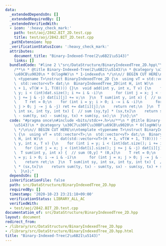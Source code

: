```yaml
---
data:
  _extendedDependsOn: []
  _extendedRequiredBy: []
  _extendedVerifiedWith:
  - icon: ':heavy_check_mark:'
    path: test/aoj/2842.BIT_2D.test.cpp
    title: test/aoj/2842.BIT_2D.test.cpp
  _pathExtension: hpp
  _verificationStatusIcon: ':heavy_check_mark:'
  attributes:
    document_title: "Binary-Indexed-Tree(2\u6B21\u5143)"
    links: []
  bundledCode: "#line 2 \"src/DataStructure/BinaryIndexedTree_2D.hpp\"\n#include <bits/stdc++.h>\n\
    /**\n * @title Binary-Indexed-Tree(2\u6B21\u5143)\n * @category \u30C7\u30FC\u30BF\
    \u69CB\u9020\n * O(logHW)\n * 1-indexed\n */\n\n// BEGIN CUT HERE\n\ntemplate\
    \ <typename T>\nstruct BinaryIndexedTree_2D {\n  using vT = std::vector<T>;\n\
    \  std::vector<vT> dat;\n  BinaryIndexedTree_2D(int H, int W)\n      : dat(std::vector<vT>(H\
    \ + 1, vT(W + 1, T(0)))) {}\n  void add(int y, int x, T v) {\n    for (int i =\
    \ y; i < (int)dat.size(); i += i & -i)\n      for (int j = x; j < (int)dat[i].size();\
    \ j += j & -j) dat[i][j] += v;\n  }\n  T sum(int y, int x) {  // sum (0,y] * (0,x]\n\
    \    T ret = 0;\n    for (int i = y; i > 0; i -= i & -i)\n      for (int j = x;\
    \ j > 0; j -= j & -j) ret += dat[i][j];\n    return ret;\n  }\n  T sum(int sy,\
    \ int sx, int ty, int tx) {  // sum (sy,ty] * (sx,tx]\n    return sum(ty, tx)\
    \ - sum(ty, sx) - sum(sy, tx) + sum(sy, sx);\n  }\n};\n"
  code: "#pragma once\n#include <bits/stdc++.h>\n/**\n * @title Binary-Indexed-Tree(2\u6B21\
    \u5143)\n * @category \u30C7\u30FC\u30BF\u69CB\u9020\n * O(logHW)\n * 1-indexed\n\
    \ */\n\n// BEGIN CUT HERE\n\ntemplate <typename T>\nstruct BinaryIndexedTree_2D\
    \ {\n  using vT = std::vector<T>;\n  std::vector<vT> dat;\n  BinaryIndexedTree_2D(int\
    \ H, int W)\n      : dat(std::vector<vT>(H + 1, vT(W + 1, T(0)))) {}\n  void add(int\
    \ y, int x, T v) {\n    for (int i = y; i < (int)dat.size(); i += i & -i)\n  \
    \    for (int j = x; j < (int)dat[i].size(); j += j & -j) dat[i][j] += v;\n  }\n\
    \  T sum(int y, int x) {  // sum (0,y] * (0,x]\n    T ret = 0;\n    for (int i\
    \ = y; i > 0; i -= i & -i)\n      for (int j = x; j > 0; j -= j & -j) ret += dat[i][j];\n\
    \    return ret;\n  }\n  T sum(int sy, int sx, int ty, int tx) {  // sum (sy,ty]\
    \ * (sx,tx]\n    return sum(ty, tx) - sum(ty, sx) - sum(sy, tx) + sum(sy, sx);\n\
    \  }\n};"
  dependsOn: []
  isVerificationFile: false
  path: src/DataStructure/BinaryIndexedTree_2D.hpp
  requiredBy: []
  timestamp: '2020-10-23 23:21:18+09:00'
  verificationStatus: LIBRARY_ALL_AC
  verifiedWith:
  - test/aoj/2842.BIT_2D.test.cpp
documentation_of: src/DataStructure/BinaryIndexedTree_2D.hpp
layout: document
redirect_from:
- /library/src/DataStructure/BinaryIndexedTree_2D.hpp
- /library/src/DataStructure/BinaryIndexedTree_2D.hpp.html
title: "Binary-Indexed-Tree(2\u6B21\u5143)"
---
```

